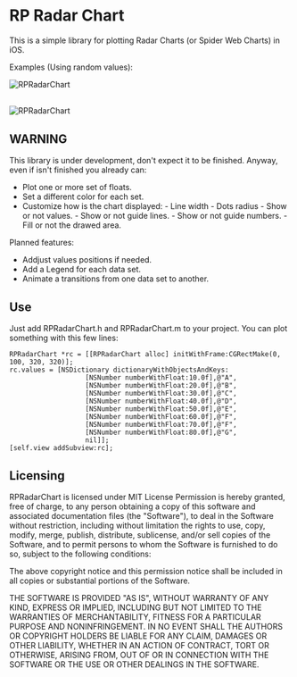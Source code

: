RP Radar Chart
===============

This is a simple library for plotting Radar Charts (or Spider Web Charts) in
iOS. 

Examples (Using random values):

<img src="http://raspu.com/b/RPRadarA1.png" alt="RPRadarChart" title="RPRadarChart Example" style="display:block; margin: 10px auto 30px auto;" class="center">
<img src="http://raspu.com/b/RPRadarB2.png" alt="RPRadarChart" title="RPRadarChart Example" style="display:block; margin: 10px auto 30px auto;" class="center">

WARNING
-------

This library is under development, don't expect it to be finished. Anyway, even if isn't finished you already can:
  
  -  Plot one or more set of floats.
  -  Set a different color for each set.
  -  Customize how is the chart displayed:
    - Line width
    - Dots radius
    - Show or not values.
    - Show or not guide lines.
    - Show or not guide numbers.
    - Fill or not the drawed area.

Planned features:

 - Addjust values positions if needed. 
 - Add a Legend for each data set.
 - Animate a transitions from one data set to another.  

Use
---

Just add RPRadarChart.h and RPRadarChart.m to your project. You can plot something with this few lines:

```
RPRadarChart *rc = [[RPRadarChart alloc] initWithFrame:CGRectMake(0, 100, 320, 320)];
rc.values = [NSDictionary dictionaryWithObjectsAndKeys:
                   [NSNumber numberWithFloat:10.0f],@"A",
                   [NSNumber numberWithFloat:20.0f],@"B",
                   [NSNumber numberWithFloat:30.0f],@"C",
                   [NSNumber numberWithFloat:40.0f],@"D",
                   [NSNumber numberWithFloat:50.0f],@"E",
                   [NSNumber numberWithFloat:60.0f],@"F",
                   [NSNumber numberWithFloat:70.0f],@"F",
                   [NSNumber numberWithFloat:80.0f],@"G",
                   nil]];
[self.view addSubview:rc];
```



Licensing
---------

RPRadarChart is licensed under MIT License
Permission is hereby granted, free of charge, to any person obtaining a copy
of this software and associated documentation files (the "Software"), to deal
in the Software without restriction, including without limitation the rights
to use, copy, modify, merge, publish, distribute, sublicense, and/or sell
copies of the Software, and to permit persons to whom the Software is
furnished to do so, subject to the following conditions:

The above copyright notice and this permission notice shall be included in
all copies or substantial portions of the Software.

THE SOFTWARE IS PROVIDED "AS IS", WITHOUT WARRANTY OF ANY KIND, EXPRESS OR
IMPLIED, INCLUDING BUT NOT LIMITED TO THE WARRANTIES OF MERCHANTABILITY,
FITNESS FOR A PARTICULAR PURPOSE AND NONINFRINGEMENT. IN NO EVENT SHALL THE
AUTHORS OR COPYRIGHT HOLDERS BE LIABLE FOR ANY CLAIM, DAMAGES OR OTHER
LIABILITY, WHETHER IN AN ACTION OF CONTRACT, TORT OR OTHERWISE, ARISING FROM,
OUT OF OR IN CONNECTION WITH THE SOFTWARE OR THE USE OR OTHER DEALINGS IN
THE SOFTWARE.